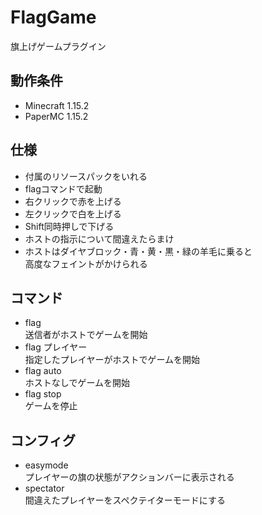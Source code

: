 # FlagGame  
旗上げゲームプラグイン  

## 動作条件  
- Minecraft 1.15.2
- PaperMC 1.15.2

## 仕様
- 付属のリソースパックをいれる  
- flagコマンドで起動  
- 右クリックで赤を上げる  
- 左クリックで白を上げる
- Shift同時押しで下げる
- ホストの指示について間違えたらまけ
- ホストはダイヤブロック・青・黄・黒・緑の羊毛に乗ると  
高度なフェイントがかけられる

## コマンド
- flag  
送信者がホストでゲームを開始
- flag プレイヤー  
指定したプレイヤーがホストでゲームを開始  
- flag auto  
ホストなしでゲームを開始
- flag stop  
ゲームを停止
  
## コンフィグ
- easymode  
プレイヤーの旗の状態がアクションバーに表示される
- spectator  
間違えたプレイヤーをスペクテイターモードにする